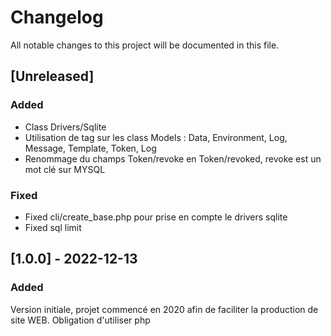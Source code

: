 # Changelog

All notable changes to this project will be documented in this file.
 
## [Unreleased]

### Added

- Class Drivers/Sqlite
- Utilisation de tag sur les class Models : Data, Environment, Log, Message, Template, Token, Log
- Renommage du champs Token/revoke en Token/revoked, revoke est un mot clé sur MYSQL

### Fixed

- Fixed cli/create_base.php pour prise en compte le drivers sqlite
- Fixed sql limit  
 
## [1.0.0] - 2022-12-13

### Added

Version initiale, projet commencé en 2020 afin de faciliter la production de site WEB.
Obligation d'utiliser php


